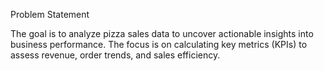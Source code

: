 Problem Statement

The goal is to analyze pizza sales data to uncover actionable insights into business performance. The focus is on calculating key metrics (KPIs) to assess revenue, order trends, and sales efficiency.

